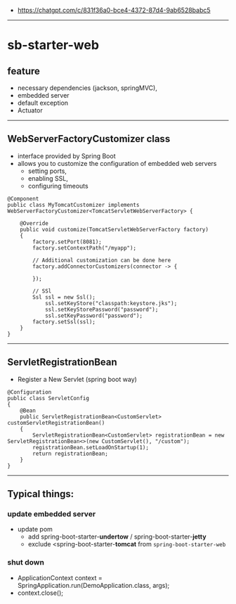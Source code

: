 - https://chatgpt.com/c/831f36a0-bce4-4372-87d4-9ab6528babc5 
--- 
# sb-starter-web
## feature 
- necessary dependencies (jackson, springMVC), 
- embedded server
- default exception
- Actuator

---
## WebServerFactoryCustomizer class
- interface provided by Spring Boot 
- allows you to customize the configuration of embedded web servers
  - setting ports, 
  - enabling SSL, 
  - configuring timeouts

```
@Component
public class MyTomcatCustomizer implements WebServerFactoryCustomizer<TomcatServletWebServerFactory> {

    @Override
    public void customize(TomcatServletWebServerFactory factory) 
    {
        factory.setPort(8081);  
        factory.setContextPath("/myapp");  

        // Additional customization can be done here
        factory.addConnectorCustomizers(connector -> {

        });
        
        // SSl
        Ssl ssl = new Ssl();
            ssl.setKeyStore("classpath:keystore.jks");
            ssl.setKeyStorePassword("password");
            ssl.setKeyPassword("password");
        factory.setSsl(ssl);
    }
}
```
---
## ServletRegistrationBean
- Register a New Servlet (spring boot way)

```
@Configuration
public class ServletConfig 
{
    @Bean
    public ServletRegistrationBean<CustomServlet> customServletRegistrationBean() 
    {
        ServletRegistrationBean<CustomServlet> registrationBean = new ServletRegistrationBean<>(new CustomServlet(), "/custom");
        registrationBean.setLoadOnStartup(1);
        return registrationBean;
    }
}
```
---
## Typical things:
### update embedded server
- update pom 
  - add spring-boot-starter-**undertow** / spring-boot-starter-**jetty**
  - exclude <spring-boot-starter-**tomcat** from `spring-boot-starter-web`

### shut down
- ApplicationContext context = SpringApplication.run(DemoApplication.class, args);
- context.close();